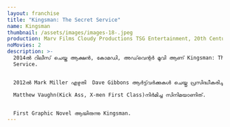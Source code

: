```yaml
---
layout: franchise
title: "Kingsman: The Secret Service"
name: Kingsman
thumbnail: /assets/images/images-18-.jpeg
production: Marv Films Cloudy Productions TSG Entertainment, 20th Century Fox
noMovies: 2
description: >-
  2014ൽ റിലീസ് ചെയ്ത ആക്ഷൻ, കോമഡി, അഡ്‌വെന്റർ മൂവി ആണ് Kingsman: The Secret
  Service. 


  2012ൽ Mark Miller എഴുതി  Dave Gibbons ആർട്ട്‌വർക്കുകൾ ചെയ്തു പ്രസിദ്ധീകരിച്ച വളരെ പ്രശസ്തമായ Kingsman കോമിക്സിനെ ബേസ് ചെയ്ത് 

  Matthew Vaughn(Kick Ass, X-men First Class)നിർമിച്ച സിനിമയാണിത്. 


  First Graphic Novel ആയിരുന്നു Kingsman.
---
```

